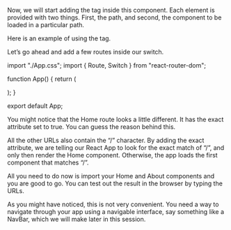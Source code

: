 Now, we will start adding the <Route> tag inside this <Switch> component. Each <Route> element is provided with two things. First, the path, and second, the component to be loaded in a particular path.

Here is an example of using the <Route> tag.

<Route path='/' component={Home} />

Let’s go ahead and add a few routes inside our switch.

import "./App.css";
import { Route, Switch } from "react-router-dom";
 
function App() {
  return (
    <div className="App">
      <Switch>
        <Route path="/" component={Home} exact={true} />
        <Route path="/about" component={About} />
      </Switch>
    </div>
  );
}
 
export default App;

You might notice that the Home route looks a little different. It has the exact attribute set to true. You can guess the reason behind this. 

All the other URLs also contain the “/” character. By adding the exact attribute, we are telling our React App to look for the exact match of “/”, and only then render the Home component. Otherwise, the app loads the first component that matches “/”.

All you need to do now is import your Home and About components and you are good to go. You can test out the result in the browser by typing the URLs.

As you might have noticed, this is not very convenient. You need a way to navigate through your app using a navigable interface, say something like a NavBar, which we will make later in this session.
